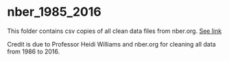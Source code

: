 # nber_1985_2016

This folder contains csv copies of all clean data files from nber.org. [See link](https://www.nber.org/research/data/orange-book-patent-and-exclusivity-data-1985-2016.)

Credit is due to Professor Heidi Williams and nber.org for cleaning all data from 1986 to 2016. 
